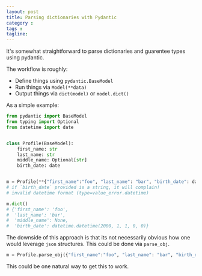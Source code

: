 ```yaml
---
layout: post
title: Parsing dictionaries with Pydantic
category : 
tags : 
tagline: 
---
```


It's somewhat straightforward to parse dictionaries and guarentee types using pydantic.

The workflow is roughly:

*  Define things using `pydantic.BaseModel`
*  Run things via `Model(**data)`
*  Output things via `dict(model)` or  `model.dict()`

As a simple example:

```py
from pydantic import BaseModel
from typing import Optional
from datetime import date


class Profile(BaseModel):
    first_name: str
    last_name: str
    middle_name: Optional[str]
    birth_date: date


m = Profile(**{"first_name":"foo", "last_name": "bar", "birth_date": date(2000, 1, 1)})
# if `birth_date` provided is a string, it will complain!
# invalid datetime format (type=value_error.datetime)

m.dict()
# {'first_name': 'foo',
#  'last_name': 'bar',
#  'middle_name': None,
#  'birth_date': datetime.datetime(2000, 1, 1, 0, 0)}
```

The downside of this approach is that its not necessarily obvious how one would leverage `json` structures.
This could be done via `parse_obj`. 

```py
m = Profile.parse_obj({"first_name":"foo", "last_name": "bar", "birth_date": "2000-01-01"})
```

This could be one natural way to get this to work. 


